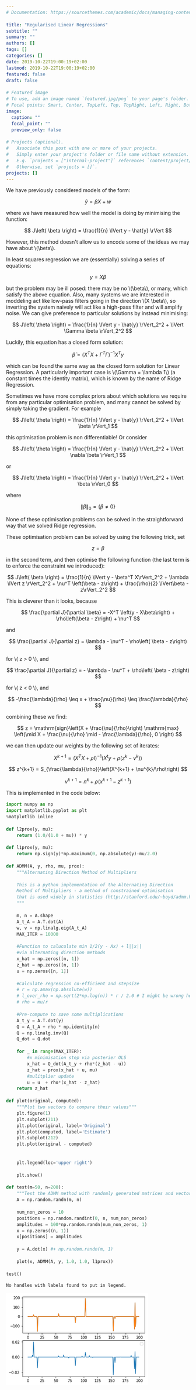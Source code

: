 ```yaml
---
# Documentation: https://sourcethemes.com/academic/docs/managing-content/

title: "Regularised Linear Regressions"
subtitle: ""
summary: ""
authors: []
tags: []
categories: []
date: 2019-10-22T19:00:19+02:00
lastmod: 2019-10-22T19:00:19+02:00
featured: false
draft: false

# Featured image
# To use, add an image named `featured.jpg/png` to your page's folder.
# Focal points: Smart, Center, TopLeft, Top, TopRight, Left, Right, BottomLeft, Bottom, BottomRight.
image:
  caption: ""
  focal_point: ""
  preview_only: false

# Projects (optional).
#   Associate this post with one or more of your projects.
#   Simply enter your project's folder or file name without extension.
#   E.g. `projects = ["internal-project"]` references `content/project/deep-learning/index.md`.
#   Otherwise, set `projects = []`.
projects: []
---
```

We have previously considered models of the form:

$$ \hat{y} = \beta X + w $$

where we have measured how well the model is doing by minimising the function:

$$ J\left( \beta \right) = \frac{1}{n} \lVert y - \hat{y} \rVert $$

However, this method doesn't allow us to encode some of the ideas we may have about \\(\beta\\).

In least squares regression we are (essentially) solving a series of equations:

$$ y = X \beta $$

but the problem may be ill posed: there may be no \\(\beta\\), or many, which satisfy the above equation. Also, many systems we are interested in moddeling act like low-pass filters going in the direction \\(X \beta\\), so inverting the system naively will act like a high-pass filter and will amplify noise. We can give preference to particular solutions by instead minimising:

$$ J\left( \theta \right) = \frac{1}{n} \lVert y - \hat{y} \rVert_2^2 + \lVert \Gamma \beta \rVert_2^2 $$

Luckily, this equation has a closed form solution:

$$ \hat{\beta} = \left(X^T X + \Gamma^T \Gamma \right)^{-1} X^T y $$

which can be found the same way as the closed form solution for Linear Regression. A particularly important case is \\(\Gamma = \lambda 1\\) (a constant times the identity matrix), which is known by the name of Ridge Regression.

Sometimes we have more complex priors about which solutions we require from any particular optimisation problem, and many cannot be solved by simply taking the gradient. For example

$$ J\left( \theta \right) = \frac{1}{n} \lVert y - \hat{y} \rVert_2^2 + \lVert \beta \rVert_1 $$

this optimisation problem is non differentiable! Or consider

$$ J\left( \theta \right) = \frac{1}{n} \lVert y - \hat{y} \rVert_2^2 + \lVert \nabla \beta \rVert_1 $$

or

$$ J\left( \theta \right) = \frac{1}{n} \lVert y - \hat{y} \rVert_2^2 + \lVert \beta \rVert_0 $$

where

$$ \lVert \beta \rVert_0 = \{\beta \neq 0 \} $$

None of these optimisation problems can be solved in the straightforward way that we solved Ridge regression.

These optimisation problem can be solved by using the following trick, set 

$$ z = \beta $$

in the second term, and then optimise the following function (the last term is to enforce the constraint we introduced):

$$ J\left( \beta \right) = \frac{1}{n} \lVert y - \beta^T X\rVert_2^2 + \lambda \lVert z \rVert_2^2 + \nu^T \left(\beta - z\right) + \frac{\rho}{2} \lVert\beta -z\rVert_2^2 $$

This is cleverer than it looks, because

$$ \frac{\partial J}{\partial \beta} = -X^T \left(y - X\beta\right) + \rho\left(\beta - z\right) + \nu^T $$

and 

$$ \frac{\partial J}{\partial z} = \lambda - \nu^T - \rho\left( \beta - z\right) $$

for \\( z > 0 \\), and 

$$ \frac{\partial J}{\partial z} = - \lambda - \nu^T + \rho\left( \beta - z\right) $$

for \\( z < 0 \\), and 

$$ -\frac{\lambda}{\rho} \leq x + \frac{\nu}{\rho} \leq \frac{\lambda}{\rho} $$

combining these we find:

$$ z = \mathrm{sign}\left(X + \frac{\nu}{\rho}\right) \mathrm{max} \left(\mid X + \frac{\nu}{\rho} \mid - \frac{\lambda}{\rho}, 0 \right) $$

we can then update our weights by the following set of iterates:

$$ X^{k+1} = \left(X^T X + \rho I\right)^{-1} \left(X^t y + \rho \left(z^{k} - \nu^{k}\right)\right)$$

$$ z^{k+1} = S_{\frac{\lambda}{\rho}}\left(X^{k+1} + \nu^{k}/\rho\right) $$

$$ \nu^{k+1} = n^{k} + \rho \left(x^{k+1} - z^{k+1} \right) $$

This is implemented in the code below:


```python
import numpy as np
import matplotlib.pyplot as plt
%matplotlib inline

def l2prox(y, mu):
    return (1.0/(1.0 + mu)) * y

def l1prox(y, mu):
    return np.sign(y)*np.maximum(0, np.absolute(y)-mu/2.0)

def ADMM(A, y, rho, mu, prox):
    """Alternating Direction Method of Multipliers

    This is a python implementation of the Alternating Direction
    Method of Multipliers - a method of constrained optimisation
    that is used widely in statistics (http://stanford.edu/~boyd/admm.html).
    """

    m, n = A.shape
    A_t_A = A.T.dot(A)
    w, v = np.linalg.eig(A_t_A)
    MAX_ITER = 10000

    #Function to caluculate min 1/2(y - Ax) + l||x||
    #via alternating direction methods
    x_hat = np.zeros([n, 1])
    z_hat = np.zeros([n, 1])
    u = np.zeros([n, 1])

    #Calculate regression co-efficient and stepsize
    # r = np.amax(np.absolute(w))
    # l_over_rho = np.sqrt(2*np.log(n)) * r / 2.0 # I might be wrong here
    # rho = mu/r

    #Pre-compute to save some multiplications
    A_t_y = A.T.dot(y)
    Q = A_t_A + rho * np.identity(n)
    Q = np.linalg.inv(Q)
    Q_dot = Q.dot

    for _ in range(MAX_ITER):
        #x minimisation step via posterier OLS
        x_hat = Q_dot(A_t_y + rho*(z_hat - u))
        z_hat = prox(x_hat + u, mu)
        #mulitplier update
        u = u  + rho*(x_hat - z_hat)
    return z_hat

def plot(original, computed):
    """Plot two vectors to compare their values"""
    plt.figure(1)
    plt.subplot(211)
    plt.plot(original, label='Original')
    plt.plot(computed, label='Estimate')
    plt.subplot(212)
    plt.plot(original - computed)
    

    plt.legend(loc='upper right')

    plt.show()

def test(m=50, n=200):
    """Test the ADMM method with randomly generated matrices and vectors"""
    A = np.random.randn(m, n)

    num_non_zeros = 10
    positions = np.random.randint(0, n, num_non_zeros)
    amplitudes = 100*np.random.randn(num_non_zeros, 1)
    x = np.zeros((n, 1))
    x[positions] = amplitudes

    y = A.dot(x) #+ np.random.randn(m, 1)

    plot(x, ADMM(A, y, 1.0, 1.0, l1prox))

test()
```

    No handles with labels found to put in legend.



![png](./more-complex-regularised-linear-regressions_1_1.png)



```python

```

